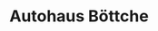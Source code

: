 ---
title: "Autohaus Böttche"
url: /brandenburg-an-der-havel/autohaus-boettche-kaiserslauterner-strasse/
shop: Autohaus
---